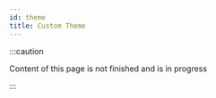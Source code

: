 ```yaml
---
id: theme
title: Custom Theme
---
```


:::caution

Content of this page is not finished and is in progress

:::
